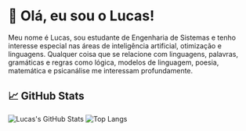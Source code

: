 # 👋 Olá, eu sou o Lucas!

Meu nome é Lucas, sou estudante de Engenharia de Sistemas e tenho interesse especial nas áreas de inteligência artificial, otimização e linguagens. Qualquer coisa que se relacione com linguagens, palavras, gramáticas e regras como lógica, modelos de linguagem, poesia, matemática e psicanálise me interessam profundamente.

## 📈 GitHub Stats

![Lucas's GitHub Stats](https://github-readme-stats.vercel.app/api?username=lucasrsilvak&show_icons=true&theme=tokyonight)
![Top Langs](https://github-readme-stats.vercel.app/api/top-langs/?username=lucasrsilvak&layout=compact&hide=jupyter&smalltalk%20notebook&theme=tokyonight)
